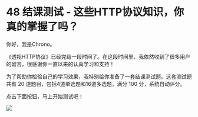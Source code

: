 
# 48 结课测试 - 这些HTTP协议知识，你真的掌握了吗？

你好，我是Chrono。

《透视HTTP协议》已经完结一段时间了。在这段时间里，我依然收到了很多用户的留言，很感谢你一直以来的认真学习和支持！

为了帮助你检验自己的学习效果，我特别给你准备了一套结课测试题。这套测试题共有 20 道题目，包括4道单选题和16道多选题，满分 100 分，系统自动评分。

点击下面按钮，马上开始测试吧！

[![](/front-end/透视HTTP/28d1be62669b4f3cc01c36466bf811a4.png)](http://time.geekbang.org/quiz/intro?act_id=118&exam_id=254)
